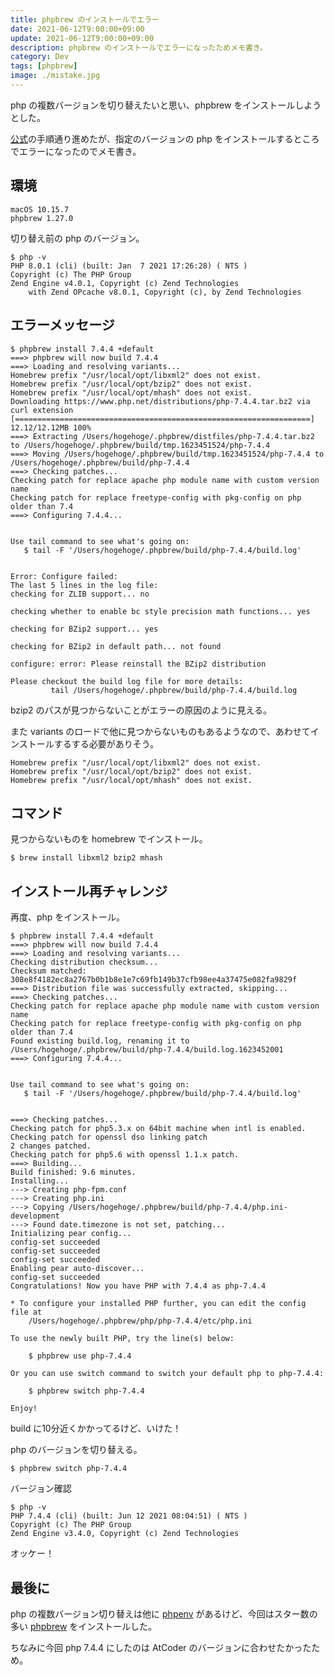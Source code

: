 ```yaml
---
title: phpbrew のインストールでエラー
date: 2021-06-12T9:00:00+09:00
update: 2021-06-12T9:00:00+09:00
description: phpbrew のインストールでエラーになったためメモ書き。
category: Dev
tags: [phpbrew]
image: ./mistake.jpg
---
```


php の複数バージョンを切り替えたいと思い、phpbrew をインストールしようとした。

[公式](https://github.com/phpbrew/phpbrew)の手順通り進めたが、指定のバージョンの php をインストールするところでエラーになったのでメモ書き。

## 環境

```text
macOS 10.15.7
phpbrew 1.27.0
```

切り替え前の php のバージョン。

```shell
$ php -v
PHP 8.0.1 (cli) (built: Jan  7 2021 17:26:28) ( NTS )
Copyright (c) The PHP Group
Zend Engine v4.0.1, Copyright (c) Zend Technologies
    with Zend OPcache v8.0.1, Copyright (c), by Zend Technologies
```

## エラーメッセージ

```shell
$ phpbrew install 7.4.4 +default
===> phpbrew will now build 7.4.4
===> Loading and resolving variants...
Homebrew prefix "/usr/local/opt/libxml2" does not exist.
Homebrew prefix "/usr/local/opt/bzip2" does not exist.
Homebrew prefix "/usr/local/opt/mhash" does not exist.
Downloading https://www.php.net/distributions/php-7.4.4.tar.bz2 via curl extension
[==================================================================] 12.12/12.12MB 100%
===> Extracting /Users/hogehoge/.phpbrew/distfiles/php-7.4.4.tar.bz2 to /Users/hogehoge/.phpbrew/build/tmp.1623451524/php-7.4.4
===> Moving /Users/hogehoge/.phpbrew/build/tmp.1623451524/php-7.4.4 to /Users/hogehoge/.phpbrew/build/php-7.4.4
===> Checking patches...
Checking patch for replace apache php module name with custom version name
Checking patch for replace freetype-config with pkg-config on php older than 7.4
===> Configuring 7.4.4...


Use tail command to see what's going on:
   $ tail -F '/Users/hogehoge/.phpbrew/build/php-7.4.4/build.log'


Error: Configure failed:
The last 5 lines in the log file:
checking for ZLIB support... no

checking whether to enable bc style precision math functions... yes

checking for BZip2 support... yes

checking for BZip2 in default path... not found

configure: error: Please reinstall the BZip2 distribution

Please checkout the build log file for more details:
         tail /Users/hogehoge/.phpbrew/build/php-7.4.4/build.log
```

bzip2 のパスが見つからないことがエラーの原因のように見える。

また variants のロードで他に見つからないものもあるようなので、あわせてインストールするする必要がありそう。

```shell
Homebrew prefix "/usr/local/opt/libxml2" does not exist.
Homebrew prefix "/usr/local/opt/bzip2" does not exist.
Homebrew prefix "/usr/local/opt/mhash" does not exist.
```

## コマンド

見つからないものを homebrew でインストール。

```shell
$ brew install libxml2 bzip2 mhash
```

## インストール再チャレンジ

再度、php をインストール。

```shell
$ phpbrew install 7.4.4 +default
===> phpbrew will now build 7.4.4
===> Loading and resolving variants...
Checking distribution checksum...
Checksum matched: 308e8f4182ec8a2767b0b1b8e1e7c69fb149b37cfb98ee4a37475e082fa9829f
===> Distribution file was successfully extracted, skipping...
===> Checking patches...
Checking patch for replace apache php module name with custom version name
Checking patch for replace freetype-config with pkg-config on php older than 7.4
Found existing build.log, renaming it to /Users/hogehoge/.phpbrew/build/php-7.4.4/build.log.1623452001
===> Configuring 7.4.4...


Use tail command to see what's going on:
   $ tail -F '/Users/hogehoge/.phpbrew/build/php-7.4.4/build.log'


===> Checking patches...
Checking patch for php5.3.x on 64bit machine when intl is enabled.
Checking patch for openssl dso linking patch
2 changes patched.
Checking patch for php5.6 with openssl 1.1.x patch.
===> Building...
Build finished: 9.6 minutes.
Installing...
---> Creating php-fpm.conf
---> Creating php.ini
---> Copying /Users/hogehoge/.phpbrew/build/php-7.4.4/php.ini-development 
---> Found date.timezone is not set, patching...
Initializing pear config...
config-set succeeded
config-set succeeded
config-set succeeded
Enabling pear auto-discover...
config-set succeeded
Congratulations! Now you have PHP with 7.4.4 as php-7.4.4

* To configure your installed PHP further, you can edit the config file at
    /Users/hogehoge/.phpbrew/php/php-7.4.4/etc/php.ini

To use the newly built PHP, try the line(s) below:

    $ phpbrew use php-7.4.4

Or you can use switch command to switch your default php to php-7.4.4:

    $ phpbrew switch php-7.4.4

Enjoy!
```

build に10分近くかかってるけど、いけた！

php のバージョンを切り替える。

```shell
$ phpbrew switch php-7.4.4
```

バージョン確認

```shell
$ php -v
PHP 7.4.4 (cli) (built: Jun 12 2021 08:04:51) ( NTS )
Copyright (c) The PHP Group
Zend Engine v3.4.0, Copyright (c) Zend Technologies
```

オッケー！

## 最後に

php の複数バージョン切り替えは他に [phpenv](https://github.com/phpenv/phpenv) があるけど、今回はスター数の多い [phpbrew](https://github.com/phpbrew/phpbrew) をインストールした。

ちなみに今回 php 7.4.4 にしたのは AtCoder のバージョンに合わせたかったため。
